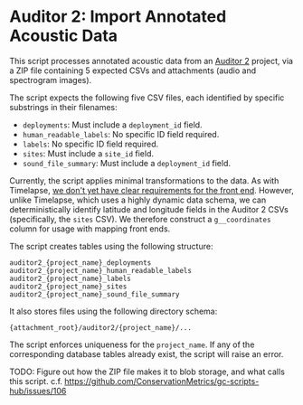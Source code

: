 # Auditor 2: Import Annotated Acoustic Data

This script processes annotated acoustic data from an [Auditor 2](https://github.com/ConservationMetrics/AuditorServer) project, via a ZIP file containing 5 expected CSVs and attachments (audio and spectrogram images).

The script expects the following five CSV files, each identified by specific substrings in their filenames:
- `deployments`: Must include a `deployment_id` field.
- `human_readable_labels`: No specific ID field required.
- `labels`: No specific ID field required.
- `sites`: Must include a `site_id` field.
- `sound_file_summary`: Must include a `deployment_id` field.

Currently, the script applies minimal transformations to the data. As with Timelapse, [we don't yet have clear requirements for the front end](https://github.com/ConservationMetrics/gc-scripts-hub/issues/102). However, unlike Timelapse, which uses a highly dynamic data schema, we can deterministically identify latitude and longitude fields in the Auditor 2 CSVs (specifically, the `sites` CSV). We therefore construct a `g__coordinates` column for usage with mapping front ends.

The script creates tables using the following structure:

```
auditor2_{project_name}_deployments
auditor2_{project_name}_human_readable_labels
auditor2_{project_name}_labels
auditor2_{project_name}_sites
auditor2_{project_name}_sound_file_summary
```

It also stores files using the following directory schema:

```
{attachment_root}/auditor2/{project_name}/...
```

The script enforces uniqueness for the `project_name`. If any of the corresponding database tables already exist, the script will raise an error.

TODO: Figure out how the ZIP file makes it to blob storage, and what calls this script. c.f. https://github.com/ConservationMetrics/gc-scripts-hub/issues/106